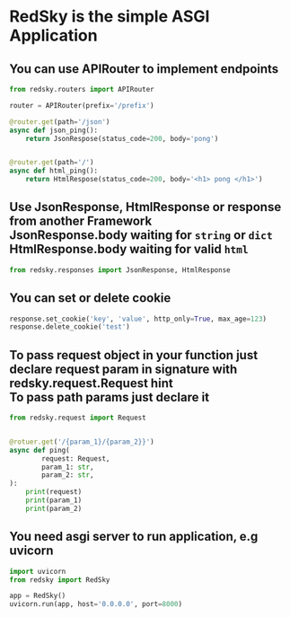 **<h1> RedSky is the simple ASGI Application </h1>**
**<h2> You can use APIRouter to implement endpoints </h2>**
```python
from redsky.routers import APIRouter

router = APIRouter(prefix='/prefix')

@router.get(path='/json')
async def json_ping():
    return JsonRespose(status_code=200, body='pong')


@router.get(path='/')
async def html_ping():
    return HtmlRespose(status_code=200, body='<h1> pong </h1>')
```
**<h2> Use JsonResponse, HtmlResponse or response from another Framework <br>
JsonResponse.body waiting for ```string``` or ```dict``` <br>
HtmlResponse.body waiting for valid ```html```</h2>**
```python
from redsky.responses import JsonResponse, HtmlResponse
```
**<h2> You can set or delete cookie </h2>**
```python
response.set_cookie('key', 'value', http_only=True, max_age=123)
response.delete_cookie('test')
```
**<h2> To pass request object in your function just declare request param in signature with redsky.request.Request hint<br>
To pass path params just declare it </h2>**

```python
from redsky.request import Request


@rotuer.get('/{param_1}/{param_2}}')
async def ping(
        request: Request,
        param_1: str,
        param_2: str,
):
    print(request)
    print(param_1)
    print(param_2)
```

**<h2> You need asgi server to run application, e.g uvicorn </h2>**

```python
import uvicorn
from redsky import RedSky

app = RedSky()
uvicorn.run(app, host='0.0.0.0', port=8000)
```
